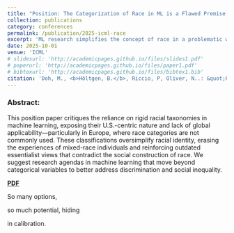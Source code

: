```yaml
---
title: "Position: The Categorization of Race in ML is a Flawed Premise "
collection: publications
category: conferences
permalink: /publication/2025-icml-race
excerpt: 'ML research simplifies the concept of race in a problematic way.'
date: 2025-10-01
venue: 'ICML'
# slidesurl: 'http://academicpages.github.io/files/slides1.pdf'
# paperurl: 'http://academicpages.github.io/files/paper1.pdf'
# bibtexurl: 'http://academicpages.github.io/files/bibtex1.bib'
citation: 'Doh, M., <b>Höltgen, B.</b>, Riccio, P, Oliver, N..: &quot;Position: The categorization of race in ML is a flawed premise.&quot; <i>ICML</i>. 2025.'
---
```

### Abstract:
This position paper critiques the reliance on rigid racial taxonomies in machine learning, exposing their U.S.-centric nature and lack of global applicability—particularly in Europe, where race categories are not commonly used. These classifications oversimplify racial identity, erasing the experiences of mixed-race individuals and reinforcing outdated essentialist views that contradict the social construction of race. We suggest research agendas in machine learning that move beyond categorical variables to better address discrimination and social inequality.

[**PDF**]('https://icml.cc/virtual/2025/poster/40122')

So many options,

so much potential, hiding

in calibration.

